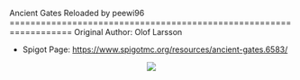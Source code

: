 <p align="center">
</p>
Ancient Gates Reloaded by peewi96
==================================================================
Original Author: Olof Larsson

- Spigot Page: https://www.spigotmc.org/resources/ancient-gates.6583/

<p align="center">
<img src="http://api.mcstats.org/signature/AncientGates.png" />
</p>